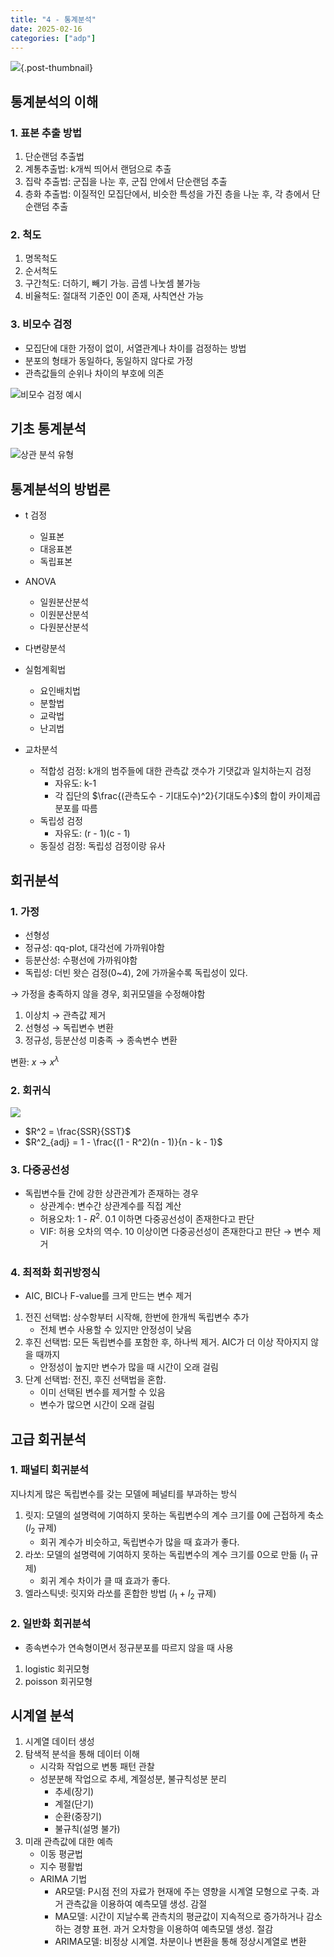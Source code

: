 ```yaml
---
title: "4 - 통계분석"
date: 2025-02-16
categories: ["adp"]
---
```


![](/img/stat-thumb.jpg){.post-thumbnail}


## 통계분석의 이해

### 1. 표본 추출 방법

1. 단순랜덤 추출법
1. 계통추출법: k개씩 띄어서 랜덤으로 추출
1. 집락 추출법: 군집을 나눈 후, 군집 안에서 단순랜덤 추출
1. 층화 추출법: 이질적인 모집단에서, 비슷한 특성을 가진 층을 나눈 후, 각 층에서 단순랜덤 추출

### 2. 척도

1. 명목척도
1. 순서척도
1. 구간척도: 더하기, 빼기 가능. 곱셈 나눗셈 불가능
1. 비율척도: 절대적 기준인 0이 존재, 사칙연산 가능

### 3. 비모수 검정

- 모집단에 대한 가정이 없이, 서열관계나 차이를 검정하는 방법
- 분포의 형태가 동일하다, 동일하지 않다로 가정
- 관측값들의 순위나 차이의 부호에 의존

![비모수 검정 예시](img/2025-02-16-15-54-41.png)

## 기초 통계분석

![상관 분석 유형](img/2025-02-16-16-14-39.png)

## 통계분석의 방법론

- t 검정
    - 일표본
    - 대응표본
    - 독립표본

- ANOVA
    - 일원분산분석
    - 이원분산분석
    - 다원분산분석
- 다변량분석

- 실험계획법
    - 요인배치법
    - 분할법
    - 교락법
    - 난괴법

- 교차분석
    - 적합성 검정: k개의 범주들에 대한 관측값 갯수가 기댓값과 일치하는지 검정
        - 자유도: k-1
        - 각 집단의 $\frac{(관측도수 - 기대도수)^2}{기대도수}$의 합이 카이제곱 분포를 따름
    - 독립성 검정
        - 자유도: (r - 1)(c - 1)
    - 동질성 검정: 독립성 검정이랑 유사

## 회귀분석

### 1. 가정

- 선형성
- 정규성: qq-plot, 대각선에 가까워야함
- 등분산성: 수평선에 가까워야함
- 독립성: 더빈 왓슨 검정(0~4), 2에 가까울수록 독립성이 있다.

→ 가정을 충족하지 않을 경우, 회귀모델을 수정해야함

1. 이상치 → 관측값 제거
1. 선형성 → 독립변수 변환
1. 정규성, 등분산성 미충족 → 종속변수 변환

변환: $x$ → $x^λ$

### 2. 회귀식

![](https://snipboard.io/vXAfjB.jpg)

- $R^2 = \frac{SSR}{SST}$
- $R^2_{adj} = 1 - \frac{(1 - R^2)(n - 1)}{n - k - 1}$

### 3. 다중공선성

- 독립변수들 간에 강한 상관관계가 존재하는 경우
    - 상관계수: 변수간 상관계수를 직접 계산
    - 허용오차: 1 - $R^2$. 0.1 이하면 다중공선성이 존재한다고 판단
    - VIF: 허용 오차의 역수. 10 이상이면 다중공선성이 존재한다고 판단 
    → 변수 제거

### 4. 최적화 회귀방정식

- AIC, BIC나 F-value를 크게 만드는 변수 제거

1. 전진 선택법: 상수항부터 시작해, 한번에 한개씩 독립변수 추가
    - 전체 변수 사용할 수 있지만 안정성이 낮음
1. 후진 선택법: 모든 독립변수를 포함한 후, 하나씩 제거. AIC가 더 이상 작아지지 않을 때까지
    - 안정성이 높지만 변수가 많을 때 시간이 오래 걸림
1. 단계 선택법: 전진, 후진 선택법을 혼합.  
    - 이미 선택된 변수를 제거할 수 있음
    - 변수가 많으면 시간이 오래 걸림

## 고급 회귀분석

### 1. 패널티 회귀분석

지나치게 많은 독립변수를 갖는 모델에 페널티를 부과하는 방식

1. 릿지: 모델의 설명력에 기여하지 못하는 독립변수의 계수 크기를 0에 근접하게 축소 ($l_2$ 규제)
    - 회귀 계수가 비슷하고, 독립변수가 많을 때 효과가 좋다.
1. 라쏘: 모델의 설명력에 기여하지 못하는 독립변수의 계수 크기를 0으로 만듦 ($l_1$ 규제)
    - 회귀 계수 차이가 클 때 효과가 좋다.
1. 엘라스틱넷: 릿지와 라쏘를 혼합한 방법 ($l_1$ + $l_2$ 규제)

### 2. 일반화 회귀분석

- 종속변수가 연속형이면서 정규분포를 따르지 않을 때 사용

1. logistic 회귀모형
1. poisson 회귀모형

## 시계열 분석

1. 시계열 데이터 생성
1. 탐색적 분석을 통해 데이터 이해
    - 시각화 작업으로 변통 패턴 관찰
    - 성분분해 작업으로 추세, 계절성분, 불규칙성분 분리
        - 추세(장기)
        - 계절(단기)
        - 순환(중장기)
        - 불규칙(설명 불가)
1. 미래 관측값에 대한 예측
    - 이동 평균법
    - 지수 평활법
    - ARIMA 기법 
        - AR모델: P시점 전의 자료가 현재에 주는 영향을 시계열 모형으로 구축. 과거 관측값을 이용하여 예측모델 생성. 감절
        - MA모델: 시간이 지날수록 관측치의 평균값이 지속적으로 증가하거나 감소하는 경향 표현. 과거 오차항을 이용하여 예측모델 생성. 절감
        - ARIMA모델: 비정상 시계열. 차분이나 변환을 통해 정상시계열로 변환
